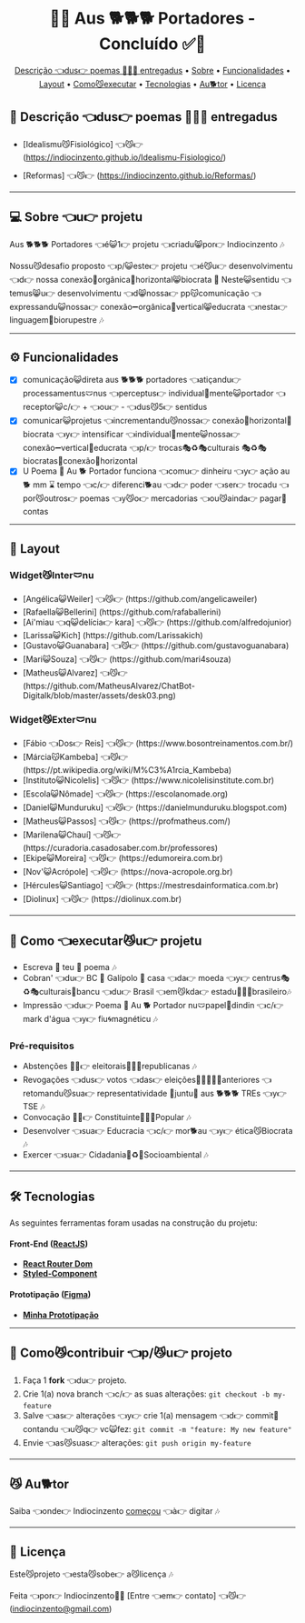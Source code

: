 <!-- 
	FIZ UM VÍDEO NO MEU CANAL (), 
 	MOSTRANDO PASSO-A-PASSO DE COMO
  	UTILIZAR ESSA DESCRIÇÃO
 

<!-- MODELO PROJETO FINALIZADO -->
<h1 align="center"> 
	  🚀✅ Aus 🐕🐕🐕 Portadores - Concluído ✅🚀
</h1>

<!-- ---------------------------------------------------------------------- -->

<!-- MODELO MENU DE NAVEGAÇÃO -->
<p align="center">
 <a href="#-Descrição-do-entregável">Descrição 👈dus👉 poemas 📝📝📝 entregadus</a> •
 <a href="#-sobre-o-projeto">Sobre</a> •
 <a href="#-funcionalidades">Funcionalidades</a> •
 <a href="#-layout">Layout</a> • 
 <a href="#-como-executar-o-projeto">Como😼executar</a> • 
 <a href="#-tecnologias">Tecnologias</a> • 
 <a href="#-autor">Au🐕tor</a> • 
 <a href="#user-content--licença">Licença</a>
</p>

<!-- ---------------------------------------------------------------------- -->

<!-- MODELO DE DESCRIÇÃO -->
## 📄 Descrição 👈dus👉 poemas 📝📝📝 entregadus

<!-- EXEMPLO DE DESCRIÇÃO DE UM PROJETO: -->
- [Idealismu😼Fisiológico] 👈😼👉 (https://indiocinzento.github.io/Idealismu-Fisiologico/)

- [Reformas] 👈😼👉 (https://indiocinzento.github.io/Reformas/)

---

<!-- ---------------------------------------------------------------------- -->

<!-- MODELO DESCRIÇÃO SOBRE O PROJETO: -->
## 💻 Sobre 👈u👉 projetu

<!-- EXPLICA O MOTIVO DO PROJETO -->
Aus 🐕🐕🐕 Portadores 👈é😺1👉 projetu 👈criadu😸por👉 Indiocinzento 🎶

Nossu😼desafio proposto 👈p/😺este👉 projetu 👈é😼u👉 desenvolvimentu 👈d👉 nossa conexão📶orgânica📶horizontal😸biocrata 🎵 Neste😺sentidu 👈temus😸u👉 desenvolvimentu 👈d😸nossa👉 pp😽comunicação 👈expressandu😺nossa👉 conexão➖orgânica🛜vertical😸educrata 👈nesta👉 linguagem👅biorupestre 🎶

<!-- LINHA DE DIVISÃO: -->
---

<!-- ---------------------------------------------------------------------- -->

<!-- MODELO FUNCIONALIDADES: -->
## ⚙️ Funcionalidades

<!-- EXEMPLO DE FUNCIONALIDADES: -->
- [x] comunicação😺direta aus 🐕🐕🐕 portadores 👈atiçandu👉 processamentus🩲nus 👈perceptus👉 individual🧠mente😺portador 👈receptor😺c/👉 + 👈ou👉 - 👈dus😼5👉 sentidus 
- [x] comunicar😺projetus 👈incrementandu😼nossa👉 conexão📶horizontal📶biocrata 👈y👉 intensificar 👈individual🧠mente😺nossa👉 conexão➖vertical🛜educrata 👈p/👉 trocas🎭♻🎭culturais 🎭♻🎭 biocratas📶conexão📶horizontal
- [x] U Poema 📝 Au 🐕 Portador funciona 👈comu👉 dinheiru 👈y👉 ação au 🐕 mm ⌛ tempo 👈c/👉 diferenci🐕au 👈d👉 poder 👈ser👉 trocadu 👈por😼outros👉 poemas 👈y😼o👉 mercadorias 👈ou😼ainda👉 pagar💸contas 

---

<!-- ---------------------------------------------------------------------- -->

<!-- EXEMPLO DE LAYOUT: -->
## 🎨 Layout

### Widget😼Inter🩲nu
<!-- AQUI VOCÊ PASSA O CAMINHO DA IMAGEM -->
<ul>
	<li>[Angélica😺Weiler] 👈😼👉 (https://github.com/angelicaweiler)</li>
	<li>[Rafaella😺Bellerini] (https://github.com/rafaballerini)</li>
	<li>[Ai'miau 👈q😺delícia👉 kara] 👈😼👉 (https://github.com/alfredojunior)</li>
	<li>[Larissa😺Kich] (https://github.com/Larissakich)</li>
	<li>[Gustavo😺Guanabara] 👈😼👉 (https://github.com/gustavoguanabara)</li>
	<li>[Mari😺Souza] 👈😼👉 (https://github.com/mari4souza)</li>
	<li>[Matheus😺Alvarez] 👈😼👉 (https://github.com/MatheusAlvarez/ChatBot-Digitalk/blob/master/assets/desk03.png)</li>	
</ul>

### Widget😼Exter🩲nu
<ul>
	<li>[Fábio 👈Dos👉 Reis] 👈😼👉 (https://www.bosontreinamentos.com.br/)</li>
	<li>[Márcia😽Kambeba] 👈😼👉 (https://pt.wikipedia.org/wiki/M%C3%A1rcia_Kambeba)</li>
	<li>[Instituto😺Nicolelis] 👈😼👉 (https://www.nicolelisinstitute.com.br)</li>
	<li>[Escola😺Nômade] 👈😼👉 (https://escolanomade.org)</li>
	<li>[Daniel😺Munduruku] 👈😼👉 (https://danielmunduruku.blogspot.com)</li>
	<li>[Matheus😺Passos] 👈😼👉 (https://profmatheus.com/)</li>
	<li>[Marilena😺Chauí] 👈😼👉 (https://curadoria.casadosaber.com.br/professores)
	<li>[Ekipe😺Moreira] 👈😼👉 (https://edumoreira.com.br)</li>
	<li>[Nov'😺Acrópole] 👈😼👉 (https://nova-acropole.org.br)</li>
	<li>[Hércules😺Santiago] 👈😼👉 (https://mestresdainformatica.com.br)</li>
	<li>[Diolinux] 👈😼👉 (https://diolinux.com.br)</li>
</ul>

---

<!-- ---------------------------------------------------------------------- -->

<!-- MODELO DE COMO EXECUTAR O PROJETO -->
## 🚀 Como 👈executar😼u👉 projetu

<ul>
	<li>Escreva 📝 teu 📝 poema 🎶</li>
	<li>Cobran' 👈du👉 BC 🐓 Galípolo 🐔 casa 👈da👉 moeda 👈y👉 centrus🎭♻🎭culturais🏦bancu 👈du👉 Brasil 👈em😼kda👉 estadu🙆🙅🙋brasileiro🎶</li>
	<li>Impressão 👈du👉 Poema 📝 Au 🐕 Portador nu🩲papel📝dindin 👈c/👉 mark d'água 👈y👉 fiu🌀magnéticu 🎶</li>
</ul>

<!-- ---------------------------------------------------------------------- -->

<!-- MODELO DE PRÉ REQUISITOS -->
### Pré-requisitos

<ul>
	<li>Abstenções 💪😼👉 eleitorais🍊🍊🍊republicanas 🎶</li>
	<li>Revogações 👈dus👉 votos 👈das👉 eleições🤡👿👹😈👺anteriores 👈retomandu😼sua👉 representatividade 🙏juntu🙏 aus 🐕🐕🐕 TREs 👈y👉 TSE 🎶</li>
	<li>Convocação 💪😼👉 Constituinte🌲📝🌲Popular 🎶</li>
	<li>Desenvolver 👈sua👉 Educracia 👈c/👉 mor🐕au 👈y👉 ética😼Biocrata 🎶</li>
	<li>Exercer 👈sua👉 Cidadania🌲♻🌲Socioambiental 🎶</li>
</ul>

---

<!-- ---------------------------------------------------------------------- -->

<!-- MODELO DE TECNOLOGIAS -->
## 🛠 Tecnologias

As seguintes ferramentas foram usadas na construção du projetu:

#### **Front-End**  ([ReactJS](https://reactjs.org/)) 

-   **[React Router Dom](https://github.com/ReactTraining/react-router/tree/master/packages/react-router-dom)**
-   **[Styled-Component](https://styled-components.com/docs)**

#### **Prototipação** ([Figma](https://www.figma.com/))

- **[Minha Prototipação](https://www.figma.com/file/J1zv4Q8hCFhxhuZE5XINxu/Prototipa%C3%A7%C3%A3o-desafio-Digitalk?t=9EYQVYnf9XIZWWZr-1)**

---

<!-- ---------------------------------------------------------------------- -->

<!-- MODELO DE COMO CONTRIBUIR PARA O PROJETO -->
## 💪 Como😼contribuir 👈p/😼u👉 projeto

1. Faça 1 **fork** 👈du👉 projeto.
2. Crie 1(a) nova branch 👈c/👉 as suas alterações: `git checkout -b my-feature`
3. Salve 👈as👉 alterações 👈y👉 crie 1(a) mensagem 👈d👉 commit🤣contandu 👈u😼q👉 vc🙀fez: `git commit -m "feature: My new feature"`
4. Envie 👈as😼suas👉 alterações: `git push origin my-feature`

---

<!-- ---------------------------------------------------------------------- -->

<!-- MODELO DE AUTOR-->
## 😼 Au🐕tor

Saiba 👈onde👉 Indiocinzento
<a href="https://folhadtrigo.blogspot.com">começou</a> 👈à👉 digitar 🎶
 <br />

---

<!-- ---------------------------------------------------------------------- -->

<!-- MODELO DE LICENÇA -->
## 📝 Licença

Este😼projeto 👈esta😼sobe👉 a😼licença 🎶

Feita 👈por👉 Indiocinzento👋🏽 [Entre 👈em👉 contato] 👈😼👉 (indiocinzento@gmail.com)

